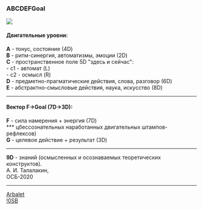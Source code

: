 ### ABCDEFGoal    
![](https://telegra.ph/file/591dc1e98963a1b24f844.jpg)
#### Двигательные уровни:   
__A__ - тонус, состояние (4D)   
__B__ - ритм-синергия, автоматизмы, эмоции (2D)   
__C__ - пространственное поле 5D "здесь и сейчас":    
\- c1 - автомат (L)  
\- c2 - осмысл (R)  
__D__ - предметно-прагматические действия, слова, разговор (6D)   
__E__ - абстрактно-смысловые действия, наука, искусство (8D)   
***  
#### Вектор F→Goal (7D→3D):   
__F__ - сила намерения + энергия (7D)   
***   цбессознательных наработанных двигательных штампов-рефлексов)   
__G__ - целевое действие + результат (3D)   

***
__9D__ - знаний (осмысленных и осознаваемых теоретических конструктов).  
А. И. Талалакин,   
ОСБ-2020  
***
[Arbalet](Arbalet.md#osb_arbalet)  
[!0SB](!0SB.md#osb)
